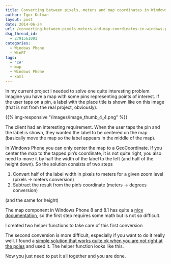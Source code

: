 ```yaml
---
title: Converting between pixels, meters and map coordinates in Windows Phone
author: Igor Kulman
layout: post
date: 2014-06-24
url: /converting-between-pixels-meters-and-map-coordinates-in-windows-phone/
dsq_thread_id:
  - 2791561091
categories:
  - Windows Phone
  - WinRT
tags:
  - 'c#'
  - map
  - Windows Phone
  - xaml
---
```

In my current project I needed to solve one quite interesting problem. Imagine you have a map with some pins representing points of interest. If the user taps on a pin, a label with the place title is shown like on this image (that is not from the real project, obviously).

{{% img-responsive "/images/image_thumb_4_4.png" %}}

The client had an interesting requirement. When the user taps the pin and the label is shown, they wanted the label to be centered on the map (basically move the map so the label appears in the middle of the map).

In Windows Phone you can only center the map to a GeoCoordinate. If you center the map to the tapped pin&#8217;s coordinate, it is not quite right, you also need to move it by half the width of the label to the left (and half of the height down). So the solution consists of two steps

  1. Convert half of the label width in pixels to meters for a given zoom level (pixels -> meters conversion)
  2. Subtract the result from the pin&#8217;s coordinate (meters -> degrees conversion)

(and the same for height)

The map component in Windows Phone 8 and 8.1 has quite a [nice documentation][2], so the first step requires some math but is not so difficult.

I created two helper functions to take care of this first conversion

<script src="https://gist.github.com/igorkulman/9fa0a229b9c2db57a172.js?file=meters.cs"></script>

The second conversion is more difficult, especially if you want to do it really well. I found a [simple solution that works quite ok when you are not right at the poles][3] and used it. The helper function looks like this.

<script src="https://gist.github.com/igorkulman/9fa0a229b9c2db57a172.js?file=coords.cs"></script>

Now you just need to put it all together and you are done.

 [1]: http://www.windowsphonegeek.com/upload/articles/image_thumb_4_4.png
 [2]: http://msdn.microsoft.com/en-us/library/aa940990.aspx
 [3]: https://gis.stackexchange.com/questions/2951/algorithm-for-offsetting-a-latitude-longitude-by-some-amount-of-meters
